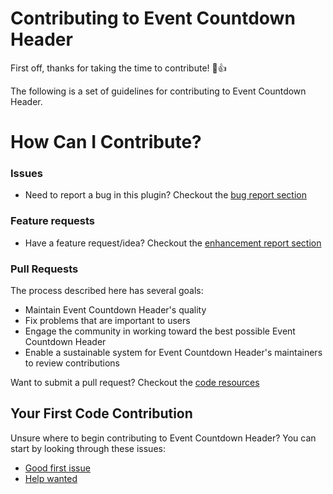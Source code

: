 # Contributing to Event Countdown Header

First off, thanks for taking the time to contribute! 🎉👍

The following is a set of guidelines for contributing to Event Countdown Header.

# How Can I Contribute?

### Issues

-   Need to report a bug in this plugin? Checkout the [bug report section](docs/contributors/Issues/bugReport.md)

### Feature requests

-   Have a feature request/idea? Checkout the [enhancement report section](docs/contributors/Issues/enhancements.md)

### Pull Requests

The process described here has several goals:

-   Maintain Event Countdown Header's quality
-   Fix problems that are important to users
-   Engage the community in working toward the best possible Event Countdown Header
-   Enable a sustainable system for Event Countdown Header's maintainers to review contributions

Want to submit a pull request? Checkout the [code resources](docs/contributors/code/README.md)

## Your First Code Contribution

Unsure where to begin contributing to Event Countdown Header? You can start by looking through these issues:

-   [Good first issue](https://github.com/xhemals/event-countdown-banner/labels/good%20first%20issue)
-   [Help wanted](https://github.com/xhemals/event-countdown-banner/labels/help-wanted)
